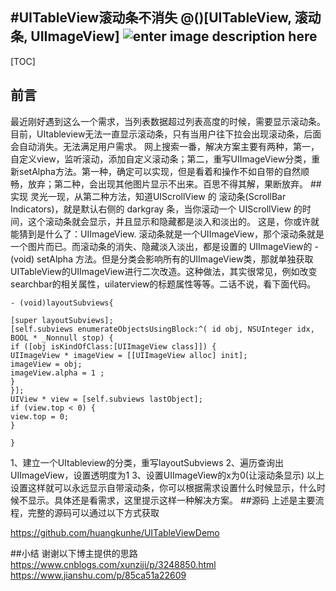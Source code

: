 #UITableView滚动条不消失
@(<Inbox>)[UITableView, 滚动条, UIImageView]
![enter image description here](http://wx4.sinaimg.cn/mw690/66d4d14cgy1ff95krvf0uj20qo0hsq67.jpg)
-------------------

[TOC]

## 前言


最近刚好遇到这么一个需求，当列表数据超过列表高度的时候，需要显示滚动条。
目前，UItableview无法一直显示滚动条，只有当用户往下拉会出现滚动条，后面会自动消失。无法满足用户需求。
网上搜索一番，解决方案主要有两种，第一，自定义view，监听滚动，添加自定义滚动条；第二，重写UIImageView分类，重新setAlpha方法。第一种，确定可以实现，但是看着和操作不如自带的自然顺畅，放弃；第二种，会出现其他图片显示不出来。百思不得其解，果断放弃。
##实现
灵光一现，从第二种方法，知道UIScrollView 的 滚动条(ScrollBar Indicators)，就是默认右侧的 darkgray 条，当你滚动一个 UIScrollView 的时间，这个滚动条就会显示，并且显示和隐藏都是淡入和淡出的。 这是，你或许就能猜到是什么了：UIImageView. 滚动条就是一个UIImageView，那个滚动条就是一个图片而已。而滚动条的消失、隐藏淡入淡出，都是设置的 UIImageView的 -(void) setAlpha 方法。但是分类会影响所有的UIImageView类，那就单独获取UITableView的UIImageView进行二次改造。这种做法，其实很常见，例如改变searchbar的相关属性，uilaterview的标题属性等等。二话不说，看下面代码。
```
- (void)layoutSubviews{

[super layoutSubviews];
[self.subviews enumerateObjectsUsingBlock:^( id obj, NSUInteger idx, BOOL * _Nonnull stop) {
if ([obj isKindOfClass:[UIImageView class]]) {
UIImageView * imageView = [[UIImageView alloc] init];
imageView = obj;
imageView.alpha = 1 ;
}
}];
UIView * view = [self.subviews lastObject];
if (view.top < 0) {
view.top = 0;
}

}
```

1、建立一个UItableview的分类，重写layoutSubviews
2、遍历查询出UIImageView，设置透明度为1
3、设置UIImageView的x为0(让滚动条显示)
以上设置这样就可以永远显示自带滚动条，你可以根据需求设置什么时候显示，什么时候不显示。具体还是看需求，这里提示这样一种解决方案。
##源码
上述是主要流程，完整的源码可以通过以下方式获取

https://github.com/huangkunhe/UITableViewDemo

##小结
谢谢以下博主提供的思路
https://www.cnblogs.com/xunziji/p/3248850.html
https://www.jianshu.com/p/85ca51a22609
